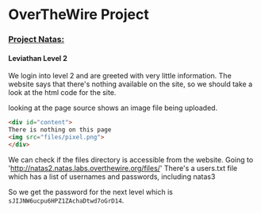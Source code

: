 # OverTheWire Project

### [Project Natas:](http://overthewire.org/wargames/natas/)

#### Leviathan Level 2

We login into level 2 and are greeted with very little information. The website says that there's nothing available on the site, so we should take a look at the html code for the site.

looking at the page source shows an image file being uploaded.

```html
<div id="content">
There is nothing on this page
<img src="files/pixel.png">
</div>
```

We can check if the files directory is accessible from the website. Going to 'http://natas2.natas.labs.overthewire.org/files/'
There's a users.txt file which has a list of usernames and passwords, including natas3

So we get the password for the next level which is
`sJIJNW6ucpu6HPZ1ZAchaDtwd7oGrD14`.
